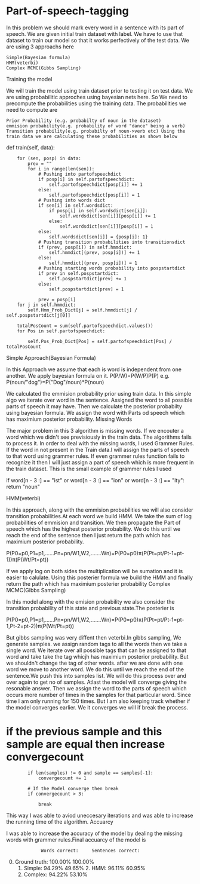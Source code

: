 # Part-of-speech-tagging
In this problem we should mark every word in a sentence with its part of speech. We are given initial train dataset with label. We have to use that dataset to train our model so that it works perfectively of the test data. We are using 3 approachs here

    Simple(Bayesian formula)
    HMM(veterbi)
    Complex MCMC(Gibbs Sampling)

Training the model

We will train the model using train dataset prior to testing it on test data. We are using probabilitic approches using bayesian nets here. So We need to precompute the probabilities using the training data. The probabilities we need to compute are

    Prior Probability (e.g. probabilty of noun in the dataset)
    emmision probability(e.g. probability of word "dance" being a verb)
    Transition probability(e.g. probabilty of noun->verb etc) Using the train data we are calculating these probabilities as shown below

def train(self, data):

        for (sen, posp) in data:
            prev = ""
            for i in range(len(sen)):
                # Pushing into partofspeechdict
                if posp[i] in self.partofspeechdict:
                    self.partofspeechdict[posp[i]] += 1
                else:
                    self.partofspeechdict[posp[i]] = 1
                # Pushing into words dict
                if sen[i] in self.wordsdict:
                    if posp[i] in self.wordsdict[sen[i]]:
                        self.wordsdict[sen[i]][posp[i]] += 1
                    else:
                        self.wordsdict[sen[i]][posp[i]] = 1
                else:
                    self.wordsdict[sen[i]] = {posp[i]: 1}
                # Pushing transition probabilities into transitionsdict
                if (prev, posp[i]) in self.hmmdict:
                    self.hmmdict[(prev, posp[i])] += 1
                else:
                    self.hmmdict[(prev, posp[i])] = 1
                # Pushing starting words probability into pospstartdict
                if prev in self.pospstartdict:
                    self.pospstartdict[prev] += 1
                else:
                    self.pospstartdict[prev] = 1

                prev = posp[i]
        for j in self.hmmdict:
            self.Hmm_Prob_Dict[j] = self.hmmdict[j] / self.pospstartdict[j[0]]

        totalPosCount = sum(self.partofspeechdict.values())
        for Pos in self.partofspeechdict:
          
            self.Pos_Prob_Dict[Pos] = self.partofspeechdict[Pos] / totalPosCount
        

Simple Approach(Bayesian Formula)

In this Approach we assume that each is word is independent from one another. We apply bayesian formula on it. P(P/W)=P(W/P)P(P) e.g. P(noun/"dog")=P("Dog"/noun)*P(noun)

We calculated the emmision probability prior using train data. In this simple algo we iterate over word in the sentence. Assigned the word to all possible parts of speech it may have. Then we calculate the posterior probabilty using bayesian formula. We assign the word with Parts od speech which has maximium posterior probability.
Missing Words

The major problem in this 3 algorithm is missing words. If we encouter a word which we didn't see previsiously in the train data. The algorithms fails to process it. In order to deal with the missing words, I used Grammer Rules. If the word in not present in the Train data.I will assign the parts of speech to that word using grammer rules. If even grammer rules function fails to recognize it then I will just assign a part of speech which is more frequent in the train dataset. This is the small example of grammer rules I used

if word[n - 3 :] == "ist" or word[n - 3 :] == "ion" or word[n - 3 :] == "ity":
            return "noun"

HMM(veterbi)

In this approach, along with the emmision probabilities we will also consider transition probabilities.At each word we build HMM. We take the sum of log probabilities of emmision and transition. We then propagate the Part of speech which has the highest posterior probability. We do this until we reach the end of the sentence then I just return the path which has maximium posterior probability.

P(P0=p0,P1=p1,......Pn=pn/W1,W2,.......Wn)=P(P0=p0)π(P(Pt=pt/Pt-1=pt-1))π(P(Wt/Pt=pt))

If we apply log on both sides the multiplication will be sumation and it is easier to calulate. Using this posterier formula we build the HMM and finally return the path which has maximium posterier probability
Complex MCMC(Gibbs Sampling)

In this model along with the emision probability we also consider the transition probability of this state and previous state.The posterier is

P(P0=p0,P1=p1,......Pn=pn/W1,W2,.......Wn)=P(P0=p0)π(P(Pt=pt/Pt-1=pt-1,Pt-2=pt-2))π(P(Wt/Pt=pt))

But gibbs sampling was very diffent then veterbi.In gibbs sampling, We generate samples. we assign random tags to all the words then we take a single word. We iterate over all possible tags that can be assigned to that word and take take the tag whicjh has maximium posterior probability. But we shouldn't change the tag of other words. after we are done with one word we move to another word. We do this until we reach the end of the sentence.We push this into samples list. We will do this process over and over again to get no of samples. Atlast the model will converge giving the resonable answer. Then we assign the word to the parts of speech which occurs more number of times in the samples for that particular word. Since time I am only running for 150 times. But I am also keeping track whether if the model converges earlier. We it converges we will if break the process.

 # if the previous sample and this sample are equal then increase convergecount
            if len(samples) != 0 and sample == samples[-1]:
                convergecount += 1

            # If the Model converge then break
            if convergecount > 3:

                break

This way I was able to aviod uneccesary iterations and was able to increase the running time of the algorithm.
Accuarcy

I was able to increase the accuracy of the model by dealing the missing words with grammer rules.Final accuarcy of the model is


                 Words correct:     Sentences correct: 
   0. Ground truth:      100.00%              100.00%
         1. Simple:       94.29%               49.65%
            2. HMM:       96.11%               60.95%
        3. Complex:       94.22%               53.10%

